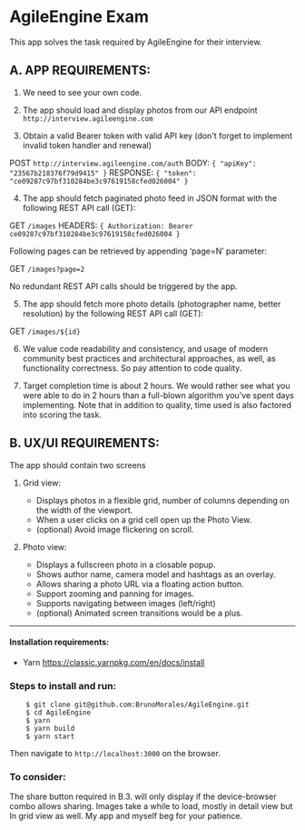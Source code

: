 # AgileEngine Exam

This app solves the task required by AgileEngine for their interview.

## A. APP REQUIREMENTS: 
1. We need to see your own code.

2. The app should load and display photos from our API endpoint `http://interview.agileengine.com`

3. Obtain a valid Bearer token with valid API key (don't forget to implement invalid token handler and renewal)

POST `http://interview.agileengine.com/auth`
BODY: `{ "apiKey": "23567b218376f79d9415" }`
RESPONSE: `{ "token": "ce09287c97bf310284be3c97619158cfed026004" }`

4. The app should fetch paginated photo feed in JSON format with the following REST API call (GET):

GET `/images`
HEADERS: `{ Authorization: Bearer ce09287c97bf310284be3c97619158cfed026004 }`

Following pages can be retrieved by appending ‘page=N’ parameter:

GET `/images?page=2`

No redundant REST API calls should be triggered by the app.

5. The app should fetch more photo details (photographer name, better resolution) by the following REST API call (GET): 

GET `/images/${id}`

6. We value code readability and consistency, and usage of modern community best practices and architectural approaches, as well, as functionality correctness. So pay attention to code quality.

7. Target completion time is about 2 hours. We would rather see what you were able to do in 2 hours than a full-blown algorithm you’ve spent days implementing. Note that in addition to quality, time used is also factored into scoring the task.


## B. UX/UI REQUIREMENTS:
 The app should contain two screens

1. Grid view:
    - Displays photos in a flexible grid, number of columns depending on the width of the viewport.
    - When a user clicks on a grid cell open up the Photo View.
    - (optional) Avoid image flickering on scroll.
    
2. Photo view:
    - Displays a fullscreen photo in a closable popup.
    - Shows author name, camera model and hashtags as an overlay.
    - Allows sharing a photo URL via a floating action button.
    - Support zooming and panning for images.
    - Supports navigating between images (left/right)
    - (optional) Animated screen transitions would be a plus.

---

#### Installation requirements:
- Yarn
    https://classic.yarnpkg.com/en/docs/install

### Steps to install and run:
```
    $ git clone git@github.com:BrunoMorales/AgileEngine.git
    $ cd AgileEngine
    $ yarn
    $ yarn build
    $ yarn start
```
Then navigate to `http://localhost:3000` on the browser.

### To consider:
The share button required in B.3. will only display if the device-browser combo allows sharing.
Images take a while to load, mostly in detail view but In grid view as well. My app and myself beg for your patience.
